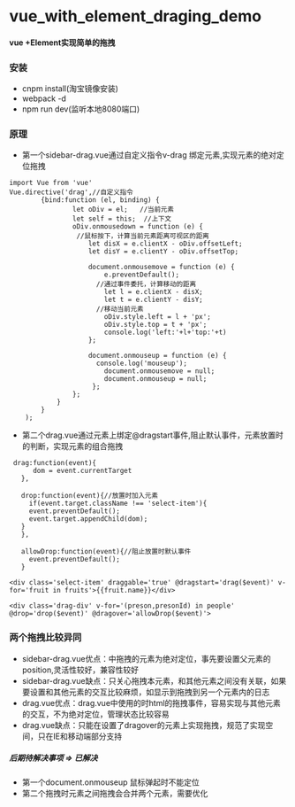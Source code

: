 # vue_with_element_draging_demo
#### vue +Element实现简单的拖拽

### 安装
- cnpm install(淘宝镜像安装)
- webpack -d
- npm run dev(监听本地8080端口)

### 原理
- 第一个sidebar-drag.vue通过自定义指令v-drag 绑定元素,实现元素的绝对定位拖拽

``` 
import Vue from 'vue'
Vue.directive('drag',//自定义指令                                      
        {bind:function (el, binding) {
                let oDiv = el;   //当前元素
                let self = this;  //上下文
                oDiv.onmousedown = function (e) {
                 //鼠标按下，计算当前元素距离可视区的距离
                    let disX = e.clientX - oDiv.offsetLeft;
                    let disY = e.clientY - oDiv.offsetTop;

                    document.onmousemove = function (e) {
                        e.preventDefault();
                      //通过事件委托，计算移动的距离 
                        let l = e.clientX - disX;
                        let t = e.clientY - disY;
                      //移动当前元素  
                        oDiv.style.left = l + 'px';
                        oDiv.style.top = t + 'px';
                        console.log('left:'+l+'top:'+t)
                    };

                    document.onmouseup = function (e) {
                      console.log('mouseup');
                        document.onmousemove = null;
                        document.onmouseup = null;
                     };
                };
            }
        }
    );
  ```
- 第二个drag.vue通过元素上绑定@dragstart事件,阻止默认事件，元素放置时的判断，实现元素的组合拖拽
 ```
  drag:function(event){
       dom = event.currentTarget
    },

    drop:function(event){//放置时加入元素
      if(event.target.className !== 'select-item'){
      event.preventDefault();
      event.target.appendChild(dom);
    }
    },

    allowDrop:function(event){//阻止放置时默认事件
      event.preventDefault();
    }

<div class='select-item' draggable='true' @dragstart='drag($event)' v-for='fruit in fruits'>{{fruit.name}}</div>

<div class='drag-div' v-for='(preson,presonId) in people' @drop='drop($event)' @dragover='allowDrop($event)'>

```

### 两个拖拽比较异同
- sidebar-drag.vue优点：中拖拽的元素为绝对定位，事先要设置父元素的position,灵活性较好，兼容性较好
- sidebar-drag.vue缺点：只关心拖拽本元素，和其他元素之间没有关联，如果要设置和其他元素的交互比较麻烦，如显示到拖拽到另一个元素内的日志
- drag.vue优点：drag.vue中使用的时html的拖拽事件，容易实现与其他元素的交互，不为绝对定位，管理状态比较容易
- drag.vue缺点：只能在设置了dragover的元素上实现拖拽，规范了实现空间，只在IE和移动端部分支持

##### 后期待解决事项 => 已解决
- 第一个document.onmouseup 鼠标弹起时不能定位
- 第二个拖拽时元素之间拖拽会合并两个元素，需要优化


